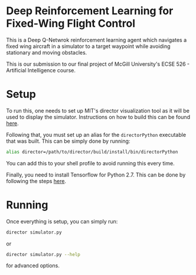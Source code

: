 # Deep Reinforcement Learning for Fixed-Wing Flight Control

This is a Deep Q-Netwrok reinforcement learning agent which navigates a fixed
wing aircraft in a simulator to a target waypoint while avoiding stationary
and moving obstacles.

This is our submission to our final project of McGill University's ECSE 526 -
Artificial Intelligence course.

# Setup

To run this, one needs to set up MIT's director visualization tool as it will
be used to display the simulator. Instructions on how to build this can be
found [here](https://github.com/RobotLocomotion/director).

Following that, you must set up an alias for the `directorPython` executable
that was built. This can be simply done by running:

```bash
alias director=/path/to/director/build/install/bin/directorPython
```

You can add this to your shell profile to avoid running this every time.

Finally, you need to install Tensorflow for Python 2.7. This can be done by
following the steps
[here](https://www.tensorflow.org/versions/r0.12/get_started/os_setup.html).

# Running

Once everything is setup, you can simply run:

```bash
director simulator.py
```

or

```bash
director simulator.py --help
```

for advanced options.
